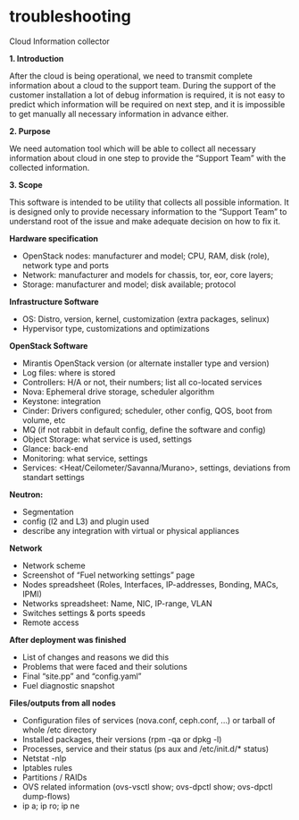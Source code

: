 troubleshooting
===============
Cloud Information collector

**1. Introduction**

After the cloud is being operational, we need to transmit complete information about 
a cloud to the support team. During the support of the customer installation 
a lot of debug information is required, it is not easy to predict which information 
will be required on next step, and it is impossible to get manually all necessary 
information in advance either.

**2. Purpose**

We need automation tool which will be able to collect all necessary information about 
cloud in one step to provide the “Support Team” with the collected information.

**3. Scope**

This software is intended to be utility that collects all possible information. 
It is designed only to provide necessary information to the “Support Team” to understand 
root of the issue and make adequate decision on how to fix it.

**Hardware specification**
- OpenStack nodes: manufacturer and model; CPU, RAM, disk (role), network type and ports
- Network: manufacturer and models for chassis, tor, eor, core layers;     
- Storage: manufacturer and model; disk available; protocol

**Infrastructure Software**
- OS: Distro, version, kernel, customization (extra packages, selinux)
- Hypervisor type, customizations and optimizations

**OpenStack Software**
- Mirantis OpenStack version (or alternate installer type and version)
- Log files: where is stored
- Controllers: H/A or not, their numbers; list all co-located services
- Nova: Ephemeral drive storage, scheduler algorithm
- Keystone: integration
- Cinder: Drivers configured; scheduler, other config, QOS, boot from volume, etc
- MQ (if not rabbit in default config, define the software and config)
- Object Storage: what service is used, settings
- Glance: back-end
- Monitoring: what service, settings
- Services: <Heat/Ceilometer/Savanna/Murano>, settings, deviations from standart settings

**Neutron:**
- Segmentation
- config (l2 and L3) and plugin used
- describe any integration with virtual or physical appliances

**Network**
- Network scheme
- Screenshot of “Fuel networking settings” page
- Nodes spreadsheet (Roles, Interfaces, IP-addresses, Bonding, MACs, IPMI)
- Networks spreadsheet: Name, NIC, IP-range, VLAN
- Switches settings & ports speeds
- Remote access

**After deployment was finished**
- List of changes and reasons we did this
- Problems that were faced and their solutions
- Final “site.pp” and “config.yaml”
- Fuel diagnostic snapshot
    
**Files/outputs from all nodes**
- Configuration files of services (nova.conf, ceph.conf, ...) or tarball of whole /etc directory
- Installed packages, their versions (rpm -qa or dpkg -l)
- Processes, service and their status (ps aux and /etc/init.d/* status)
- Netstat -nlp
- Iptables rules
- Partitions / RAIDs
- OVS related information (ovs-vsctl show; ovs-dpctl show; ovs-dpctl dump-flows)
- ip a; ip ro; ip ne
